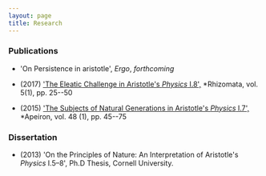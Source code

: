 ```yaml
---
layout: page
title: Research
---
```



### Publications ###

+ 'On Persistence in aristotle', *Ergo*, *forthcoming*  

+ (2017) ['The Eleatic Challenge in Aristotle's *Physics* I.8',](https://www.degruyter.com/view/j/rhiz.2017.5.issue-1/rhiz-2017-0002/rhiz-2017-0002.xml) *Rhizomata, vol. 5(1), pp. 25--50

+ (2015) ['The Subjects of Natural Generations in Aristotle's *Physics* I.7',](http://www.degruyter.com/view/j/apeiron.2015.48.issue-1/apeiron-2014-0020/apeiron-2014-0020.xml) *Apeiron, vol. 48 (1), pp. 45--75 




### Dissertation ###

+ (2013) 'On the Principles of Nature: An Interpretation of Aristotle's *Physics* I.5–8', Ph.D Thesis, Cornell University.
 
